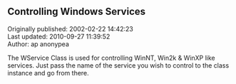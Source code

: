 ## Controlling Windows Services  
Originally published: 2002-02-22 14:42:23  
Last updated: 2010-09-27 11:39:52  
Author: ap anonypea  
  
The WService Class is used for controlling WinNT, Win2k & WinXP like services. Just pass the name of the service you wish to control to the class instance and go from there.